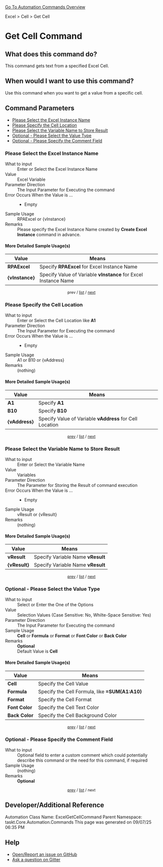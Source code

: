 <!--TITLE: Get Cell Command -->
<!-- SUBTITLE: a command in the Excel group. -->
[Go To Automation Commands Overview](/automation-commands.md)


Excel &gt; Cell &gt; Get Cell


# Get Cell Command


## What does this command do?
This command gets text from a specified Excel Cell.


## When would I want to use this command?
Use this command when you want to get a value from a specific cell.


<a id="param_list"></a>
## Command Parameters
- [Please Select the Excel Instance Name](#param_0)
- [Please Specify the Cell Location](#param_1)
- [Please Select the Variable Name to Store Result](#param_2)
- [Optional - Please Select the Value Type](#param_3)
- [Optional - Please Specify the Comment Field](#param_4)


<a id="param_0"></a>
### Please Select the Excel Instance Name


<dl>
<dt>What to input</dt><dd>Enter or Select the Excel Instance Name</dd>
<dt>Value</dt><dd>Excel Variable</dd>
<dt>Parameter Direction</dt><dd>The Input Parameter for Executing the command</dd>
<dt>Error Occurs When the Value is ...</dt><dd><ul>
<li>Empty</li>
</ul></dd>
<dt>Sample Usage</dt><dd>RPAExcel or {vInstance}</dd>
<dt>Remarks</dt><dd>Please specify the Excel Instance Name created by <strong>Create Excel Instance</strong> command in advance.</dd>
</dl>




#### More Detailed Sample Usage(s)
| Value | Means |
|---|---|
| <strong>RPAExcel</strong> | Specify **RPAExcel** for Excel Instance Name |
| <strong>{vInstance}</strong> | Specify Value of Variable **vInstance** for Excel Instance Name |


<div style="font-size: 90%; text-align: center">


prev / [list](#param_list) / [next](#param_1)


</div>


<a id="param_1"></a>
### Please Specify the Cell Location


<dl>
<dt>What to input</dt><dd>Enter or Select the Cell Location like <strong>A1</strong></dd>
<dt>Parameter Direction</dt><dd>The Input Parameter for Executing the command</dd>
<dt>Error Occurs When the Value is ...</dt><dd><ul>
<li>Empty</li>
</ul></dd>
<dt>Sample Usage</dt><dd>A1 or B10 or {vAddress}</dd>
<dt>Remarks</dt><dd>(nothing)</dd>
</dl>




#### More Detailed Sample Usage(s)
| Value | Means |
|---|---|
| <strong>A1</strong> | Specify **A1** |
| <strong>B10</strong> | Specify **B10** |
| <strong>{vAddress}</strong> | Specify Value of Variable **vAddress** for Cell Location |


<div style="font-size: 90%; text-align: center">


[prev](#param_1) / [list](#param_list) / [next](#param_2)


</div>


<a id="param_2"></a>
### Please Select the Variable Name to Store Result


<dl>
<dt>What to input</dt><dd>Enter or Select the Variable Name</dd>
<dt>Value</dt><dd>Variables</dd>
<dt>Parameter Direction</dt><dd>The Parameter for Storing the Result of command execution</dd>
<dt>Error Occurs When the Value is ...</dt><dd><ul>
<li>Empty</li>
</ul></dd>
<dt>Sample Usage</dt><dd>vResult or {vResult}</dd>
<dt>Remarks</dt><dd>(nothing)</dd>
</dl>




#### More Detailed Sample Usage(s)
| Value | Means |
|---|---|
| <strong>vResult</strong> | Specify Variable Name **vResult** |
| <strong>{vResult}</strong> | Specify Variable Name **vResult** |


<div style="font-size: 90%; text-align: center">


[prev](#param_2) / [list](#param_list) / [next](#param_3)


</div>


<a id="param_3"></a>
### Optional - Please Select the Value Type


<dl>
<dt>What to input</dt><dd>Select or Enter the One of the Options</dd>
<dt>Value</dt><dd>Selection Values (Case Sensitive: No, Whilte-Space Sensitive: Yes)</dd>
<dt>Parameter Direction</dt><dd>The Input Parameter for Executing the command</dd>
<dt>Sample Usage</dt><dd><strong>Cell</strong> or  <strong>Formula</strong> or  <strong>Format</strong> or  <strong>Font Color</strong> or  <strong>Back Color</strong></dd>
<dt>Remarks</dt><dd><strong>Optional</strong><br>Default Value is <strong>Cell</strong></dd>
</dl>




#### More Detailed Sample Usage(s)
| Value | Means |
|---|---|
| <strong>Cell</strong> | Specify the Cell Value |
| <strong>Formula</strong> | Specify the Cell Formula, like **=SUM(A1:A10)** |
| <strong>Format</strong> | Specify the Cell Format |
| <strong>Font Color</strong> | Specify the Cell Text Color |
| <strong>Back Color</strong> | Specify the Cell Background Color |


<div style="font-size: 90%; text-align: center">


[prev](#param_3) / [list](#param_list) / [next](#param_4)


</div>


<a id="param_4"></a>
### Optional - Please Specify the Comment Field


<dl>
<dt>What to input</dt><dd>Optional field to enter a custom comment which could potentially describe this command or the need for this command, if required</dd>
<dt>Sample Usage</dt><dd>(nothing)</dd>
<dt>Remarks</dt><dd><strong>Optional</strong><br></dd>
</dl>




<div style="font-size: 90%; text-align: center">


[prev](#param_4) / [list](#param_list) / next


</div>


## Developer/Additional Reference
Automation Class Name: ExcelGetCellCommand
Parent Namespace: taskt.Core.Automation.Commands
This page was generated on 09/07/25 06:35 PM


## Help
- [Open/Report an issue on GitHub](https://github.com/rcktrncn/taskt/issues/new)
- [Ask a question on Gitter](https://gitter.im/taskt-rpa/Lobby)

